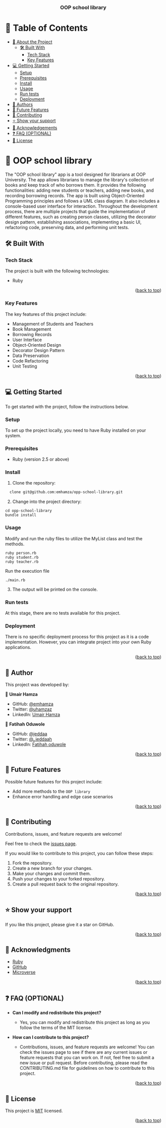 <a name="readme-top"></a>

<div align="center">
  <h3><b>OOP school library</b></h3>
</div>

# 📗 Table of Contents

- [📖 About the Project](#about-project)
  - [🛠 Built With](#built-with)
    - [Tech Stack](#tech-stack)
    - [Key Features](#key-features)
- [💻 Getting Started](#getting-started)
  - [Setup](#setup)
  - [Prerequisites](#prerequisites)
  - [Install](#install)
  - [Usage](#usage)
  - [Run tests](#run-tests)
  - [Deployment](#triangular_flag_on_post-deployment)
- [👥 Authors](#authors)
- [🔭 Future Features](#future-features)
- [🤝 Contributing](#contributing)
- [⭐️ Show your support](#support)
- [🙏 Acknowledgements](#acknowledgements)
- [❓ FAQ (OPTIONAL)](#faq)
- [📝 License](#license)

# 📖 OOP school library <a name="about-project"></a>

The "OOP school library" app is a tool designed for librarians at OOP University. The app allows librarians to manage the library's collection of books and keep track of who borrows them. It provides the following functionalities: adding new students or teachers, adding new books, and recording borrowing records. The app is built using Object-Oriented Programming principles and follows a UML class diagram. It also includes a console-based user interface for interaction. Throughout the development process, there are multiple projects that guide the implementation of different features, such as creating person classes, utilizing the decorator design pattern, establishing associations, implementing a basic UI, refactoring code, preserving data, and performing unit tests.

## 🛠 Built With <a name="built-with"></a>

### Tech Stack <a name="tech-stack"></a>

The project is built with the following technologies:

- Ruby

<p align="right">(<a href="#readme-top">back to top</a>)</p>

### Key Features <a name="key-features"></a>

The key features of this project include:

- Management of Students and Teachers
- Book Management
- Borrowing Records
- User Interface
- Object-Oriented Design
- Decorator Design Pattern
- Data Preservation
- Code Refactoring
- Unit Testing

<p align="right">(<a href="#readme-top">back to top</a>)</p>

## 💻 Getting Started <a name="getting-started"></a>

To get started with the project, follow the instructions below.

### Setup

To set up the project locally, you need to have Ruby installed on your system.

### Prerequisites

- Ruby (version 2.5 or above)

### Install

1. Clone the repository:

```sh
  clone git@github.com:emhamza/opp-school-library.git
```

2. Change into the project directory:

```
cd opp-school-library
bundle install
```

### Usage

Modify and run the ruby files to utilize the MyList class and test the methods.

```
ruby person.rb
ruby student.rb
ruby teacher.rb
```

Run the execution file

```
./main.rb
```

3. The output will be printed on the console.

### Run tests

At this stage, there are no tests available for this project.

### Deployment

There is no specific deployment process for this project as it is a code implementation. However, you can integrate project into your own Ruby applications.

<p align="right">(<a href="#readme-top">back to top</a>)</p>

## 👥 Author <a name="authors"></a>

This project was developed by:

👤 **Umair Hamza**

- GitHub: [@emhamza](https://github.com/emhamza)
- Twitter: [@uhamzaz](https://twitter.com/uhamzaz)
- LinkedIn: [Umair Hamza](https://www.linkedin.com/in/umair-hamza-a8262b261/)

👤 **Fatihah Oduwole**

- GitHub: [@jeddaa](https://github.com/jeddaa)
- Twitter: [@\_jeddaah](https://twitter.com/_jeddaah)
- LinkedIn: [Fatihah oduwole](https://www.linkedin.com/in/fatihahoduwole/)

<p align="right">(<a href="#readme-top">back to top</a>)</p>

## 🔭 Future Features <a name="future-features"></a>

Possible future features for this project include:

- Add more methods to the `OOP library`
- Enhance error handling and edge case scenarios

<p align="right">(<a href="#readme-top">back to top</a>)</p>

## 🤝 Contributing <a name="contributing"></a>

Contributions, issues, and feature requests are welcome!

Feel free to check the [issues page](https://github.com/emhamza/opp-school-library/issues).

If you would like to contribute to this project, you can follow these steps:

1. Fork the repository.
2. Create a new branch for your changes.
3. Make your changes and commit them.
4. Push your changes to your forked repository.
5. Create a pull request back to the original repository.

<p align="right">(<a href="#readme-top">back to top</a>)</p>

## ⭐️ Show your support <a name="support"></a>

If you like this project, please give it a star on GitHub.

<p align="right">(<a href="#readme-top">back to top</a>)</p>

## 🙏 Acknowledgments <a name="acknowledgements"></a>

- [Ruby](https://www.ruby-lang.org/en/)
- [GitHub](https://github.com/)
- [Microverse](https://www.microverse.org/)

<p align="right">(<a href="#readme-top">back to top</a>)</p>

## ❓ FAQ (OPTIONAL) <a name="faq"></a>

- **Can I modify and redistribute this project?**

  - Yes, you can modify and redistribute this project as long as you follow the terms of the MIT license.

- **How can I contribute to this project?**

  - Contributions, issues, and feature requests are welcome! You can check the issues page to see if there are any current issues or feature requests that you can work on. If not, feel free to submit a new issue or pull request. Before contributing, please read the CONTRIBUTING.md file for guidelines on how to contribute to this project.

<p align="right">(<a href="#readme-top">back to top</a>)</p>

## 📝 License <a name="license"></a>

This project is [MIT](./LICENSE) licensed.

<p align="right">(<a href="#readme-top">back to top</a>)</p>
